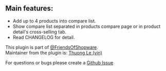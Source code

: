 ## Main features:

- Add up to 4 products into compare list.
- Show compare list separated in products compare page or in product detail's cross-selling tab.
- Read CHANGELOG for detail.

This plugin is part of [@FriendsOfShopware](https://store.shopware.com/en/friends-of-shopware.html).  
Maintainer from the plugin is: [Thuong Le (vin)](https://github.com/vienthuong)

For questions or bugs please create a [Github Issue](https://github.com/vienthuong/FroshProductCompare/issues/new)
